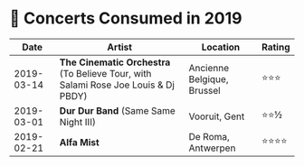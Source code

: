 # 🎤 Concerts Consumed in 2019

| Date | Artist | Location | Rating |
| --- | --- | --- | --- |
| 2019-03-14 | **The Cinematic Orchestra** (To Believe Tour, with Salami Rose Joe Louis & Dj PBDY) | Ancienne Belgique, Brussel | ⭐️⭐️⭐️ |
| 2019-03-01 | **Dur Dur Band** (Same Same Night III) | Vooruit, Gent | ⭐️⭐️½ |
| 2019-02-21 | **Alfa Mist** | De Roma, Antwerpen | ⭐️⭐️⭐️⭐️ |
